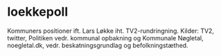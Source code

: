 loekkepoll
==========

Kommuners positioner ift. Lars Løkke iht. TV2-rundringning. Kilder: TV2, twitter, Politiken vedr. kommunal opbakning og Kommunale Nøgletal, noegletal.dk, vedr. beskatningsgrundlag og befolkningstæthed.

